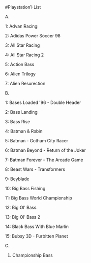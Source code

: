 #Playstation1-List

A.

1: Advan Racing

2: Adidas Power Soccer 98

3: All Star Racing

4: All Star Racing 2

5: Action Bass

6: Alien Trilogy

7: Alien Resurection

B.

1: Bases Loaded '96 - Double Header

2: Bass Landing

3: Bass Rise

4: Batman & Robin

5: Batman - Gotham City Racer

6: Batman Beyond - Return of the Joker

7: Batman Forever - The Arcade Game

8: Beast Wars - Transformers

9: Beyblade

10: Big Bass Fishing

11: Big Bass World Championship

12: Big Ol' Bass

13: Big Ol' Bass 2

14: Black Bass With Blue Marlin

15: Bubsy 3D - Furbitten Planet

C.

1. Championship Bass
